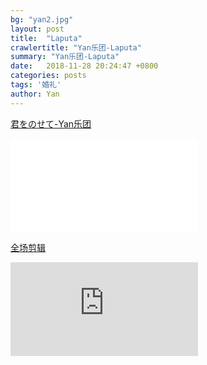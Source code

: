 ```yaml
---
bg: "yan2.jpg"
layout: post
title:  "Laputa"
crawlertitle: "Yan乐团-Laputa"
summary: "Yan乐团-Laputa"
date:   2018-11-28 20:24:47 +0800
categories: posts
tags: '婚礼'
author: Yan
---
```


[君をのせて-Yan乐团](https://www.bilibili.com/video/av37122145/)
<iframe src="//player.bilibili.com/player.html?aid=37122145&cid=65235670&page=1" scrolling="no" border="0" frameborder="no" framespacing="0" allowfullscreen="true"> </iframe>

[全场剪辑](https://v.qq.com/x/page/m0807z1pzrn.html)
<iframe frameborder="0" src="https://v.qq.com/txp/iframe/player.html?vid=m0807z1pzrn" allowFullScreen="true"></iframe>


